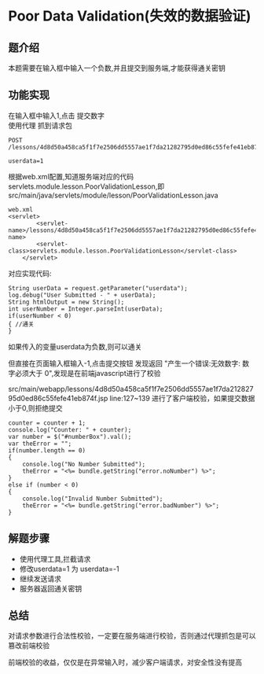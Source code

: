 # Poor Data Validation(失效的数据验证)

## 题介绍
本题需要在输入框中输入一个负数,并且提交到服务端,才能获得通关密钥

## 功能实现  
在输入框中输入1,点击 提交数字  
使用代理 抓到请求包  
```
POST /lessons/4d8d50a458ca5f1f7e2506dd5557ae1f7da21282795d0ed86c55fefe41eb874f

userdata=1
```

根据web.xml配置,知道服务端对应的代码servlets.module.lesson.PoorValidationLesson,即src/main/java/servlets/module/lesson/PoorValidationLesson.java
```
web.xml 
<servlet>
		<servlet-name>/lessons/4d8d50a458ca5f1f7e2506dd5557ae1f7da21282795d0ed86c55fefe41eb874f</servlet-name>
		<servlet-class>servlets.module.lesson.PoorValidationLesson</servlet-class>
	</servlet>
```
对应实现代码:
```
String userData = request.getParameter("userdata");
log.debug("User Submitted - " + userData);
String htmlOutput = new String();
int userNumber = Integer.parseInt(userData);
if(userNumber < 0)
{ //通关
}
```

如果传入的变量userdata为负数,则可以通关

但直接在页面输入框输入-1,点击提交按钮 发现返回 "产生一个错误:无效数字: 数字必须大于 0",发现是在前端javascript进行了校验 
 
src/main/webapp/lessons/4d8d50a458ca5f1f7e2506dd5557ae1f7da21282795d0ed86c55fefe41eb874f.jsp  line:127~139  进行了客户端校验，如果提交数据小于0,则拒绝提交
```
counter = counter + 1;
console.log("Counter: " + counter);
var number = $("#numberBox").val();
var theError = "";
if(number.length == 0)
{
    console.log("No Number Submitted");
    theError = "<%= bundle.getString("error.noNumber") %>";		
}
else if (number < 0) 
{
    console.log("Invalid Number Submitted");
    theError = "<%= bundle.getString("error.badNumber") %>";
}
```

## 解题步骤   

- 使用代理工具,拦截请求
- 修改userdata=1 为 userdata=-1
- 继续发送请求
- 服务器返回通关密钥

## 总结  

对请求参数进行合法性校验，一定要在服务端进行校验，否则通过代理抓包是可以篡改前端校验

前端校验的收益，仅仅是在异常输入时，减少客户端请求，对安全性没有提高
